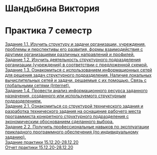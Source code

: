 # Шандыбина Виктория
# Практика 7 семестр

[Задание 1.1. Изучить структуру и задачи организации, учреждения, проблемы и перспективы его развития, формы взаимодействия с другими организациями различных направлений и профилей.][1]<br>
[Задание 1.2. Изучить деятельность структурного подразделения организации (учреждения) в соответствии с предложенной схемой.][2]<br>
[Задание 1.3. Ознакомиться с использованием информационных сетей для решения задач структурного подразделения. Наличие локальных вычислительных сетей и задачи, решаемые с их помощью. Связь с глобальными сетями (Internet).][3]<br>
[Задание 1.4. Провести анализ информационного ресурса заданного назначения, созданного или используемого структурным подразделением.][4]<br>
[Задание 2.1. Ознакомиться со структурой технического задания и разработка технического задания на оснащение рабочего места программиста конкретного структурного подразделения с экономическим обоснованием сделанного выбора.][5]<br>
[Задание 2.2. Получить профессиональные навыков по эксплуатации прикладного программного обеспечения (по индивидуальному заданию).][6]<br>
[Задание практики 15.12.20-28.12.20][7]<br>
[Отчет практики 15.12.20-28.12.20][8]<br>

[1]: https://github.com/viktoriashandybina/practice2/blob/main/1.1.pdf
[2]: https://github.com/viktoriashandybina/practice2/blob/main/1.2.pdf
[3]: https://github.com/viktoriashandybina/practice2/blob/main/1.3.pdf
[4]: https://github.com/viktoriashandybina/practice2/blob/main/1.4.pdf
[5]: https://github.com/viktoriashandybina/practice2/blob/main/2.1.pdf
[6]: https://github.com/viktoriashandybina/practice2/blob/main/2.2.pdf
[7]: https://github.com/viktoriashandybina/practice2/blob/main/%D0%A8%D0%B0%D0%BD%D0%B4%D1%8B%D0%B1%D0%B8%D0%BD%D0%B0%20%D0%92.%D0%92%20%D0%98%D0%92%D0%A2%20%D0%97%D0%B0%D0%B4%D0%B0%D0%BD%D0%B8%D0%B5%20%D0%BF%D1%80%D0%B0%D0%BA%D1%82%D0%B8%D0%BA%D0%B0%2015.12.20-28.12.20.pdf
[8]: https://github.com/viktoriashandybina/practice2/blob/main/%D0%A8%D0%B0%D0%BD%D0%B4%D1%8B%D0%B1%D0%B8%D0%BD%D0%B0%20%D0%92.%D0%92%20%D0%98%D0%92%D0%A2%20%D0%9E%D1%82%D1%87%D0%B5%D1%82%20%D0%BF%D1%80%D0%B0%D0%BA%D1%82%D0%B8%D0%BA%D0%B0%2015.12.20-28.12.20.pdf
